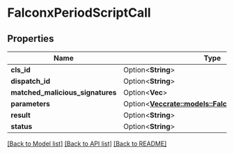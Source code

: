 # FalconxPeriodScriptCall

## Properties

Name | Type | Description | Notes
------------ | ------------- | ------------- | -------------
**cls_id** | Option<**String**> |  | [optional]
**dispatch_id** | Option<**String**> |  | [optional]
**matched_malicious_signatures** | Option<**Vec<String>**> |  | [optional]
**parameters** | Option<[**Vec<crate::models::FalconxPeriodParameter>**](falconx.Parameter.md)> |  | [optional]
**result** | Option<**String**> |  | [optional]
**status** | Option<**String**> |  | [optional]

[[Back to Model list]](./README.md#documentation-for-models) [[Back to API list]](./README.md#documentation-for-api-endpoints) [[Back to README]](../README.md)
